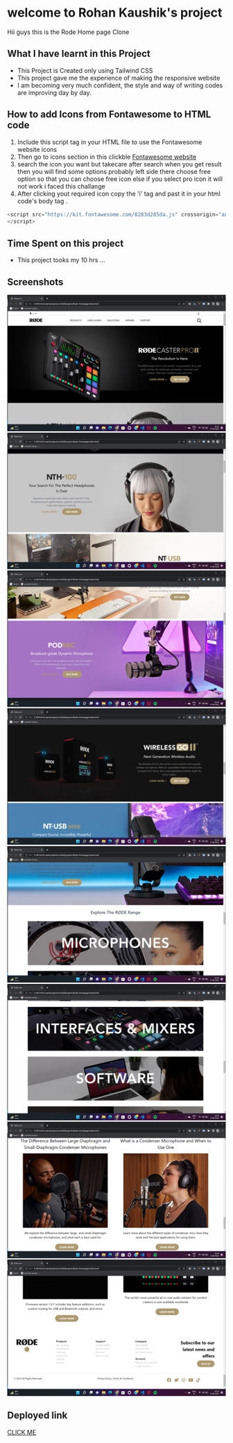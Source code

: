 # welcome to Rohan Kaushik's project

Hii guys this is the Rode Home page Clone

## What I have learnt in this Project
   - This Project is Created only using Tailwind CSS  
   - This project gave me the experience of making the responsive website 
   - I am becoming very much confident, the style and way of writing codes are improving day by day.

## How to add Icons from Fontawesome to HTML code

  1. Include this script tag in your HTML file to use the Fontawesome website icons 
  2. Then go to icons section in this clickble [Fontawesome website](https://fontawesome.com/)
  3. search the icon you want but takecare after search when you get result then you will find some options probably left side there choose free option so that you can choose free icon else if you select pro icon it will not work i faced this challange
  4. After clicking yout required icon copy the 'i' tag and past it in your html code's body tag .


```javascript
<script src="https://kit.fontawesome.com/8283d285da.js" crossorigin="anonymous">
</script>

```



## Time Spent on this project

- This project tooks my 10 hrs ...

## Screenshots

![Paytm Clone](./previews/Screenshot%20(143).png)
![Paytm Clone](./previews/Screenshot%20(144).png)
![Paytm Clone](./previews/Screenshot%20(145).png)
![Paytm Clone](./previews/Screenshot%20(146).png)
![Paytm Clone](./previews/Screenshot%20(147).png)
![Paytm Clone](./previews/Screenshot%20(148).png)
![Paytm Clone](./previews/Screenshot%20(149).png)
![Paytm Clone](./previews/Screenshot%20(150).png)


## Deployed link

[CLICK ME ](https://paytmresponsive.netlify.app/)